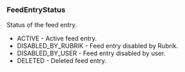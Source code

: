 ### FeedEntryStatus
Status of the feed entry.

- ACTIVE - Active feed entry.
- DISABLED_BY_RUBRIK - Feed entry disabled by Rubrik.
- DISABLED_BY_USER - Feed entry disabled by user.
- DELETED - Deleted feed entry.
